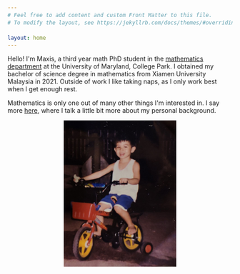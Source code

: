 ```yaml
---
# Feel free to add content and custom Front Matter to this file.
# To modify the layout, see https://jekyllrb.com/docs/themes/#overriding-theme-defaults

layout: home
---
```


Hello! I'm Maxis, a third year math PhD student in the [mathematics department](https://www-math.umd.edu/) at the University of Maryland, College Park. I obtained my bachelor of science degree in mathematics from Xiamen University Malaysia in 2021. Outside of work I like taking naps, as I only work best when I get enough rest.

 Mathematics is only one out of many other things I'm interested in. I say more [here](\personal), where I talk a little bit more about my personal background.

<p align = "center">
<img src="\assets\pictures\main\bike.jpg" width="50%" height="50%">
</p>

